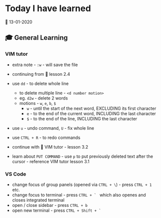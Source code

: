 # Today I have learned

:calendar: 13-01-2020

## :mortar_board: General Learning

### VIM tutor

- extra note - `:w` - will save the file

- continuing from :book: lesson 2.4
- use `dd` - to delete whole line
  - to delete multiple line - `<d number motion>`
  - eg. `d2w` - delete 2 words
  - motions - `w`, `e`, `b`, `$`
    - `w` - until the start of the next word, EXCLUDING its first character
    - `e` - to the end of the current word, INCLUDING the last character
    - `$` - to the end of the line, INCLUDING the last character
- use `u` - undo command, `U` - fix whole line
- use `CTRL + R` - to redo commands

- continue with :book: VIM tutor - lesson 3.2
- learn about `PUT COMMAND` - use `p` to put previously deleted text after the cursor - reference VIM tutor lesson 3.1

### VS Code

- change focus of group panels (opened via `CTRL + \`) - press `CTRL + 1` etc.
- change focus to terminal - press ``CTRL + ` `` which also openes and closes integrated terminal
- open / close sidebar - press `CTRL + b`
- open new terminal - press ``CTRL + Shift + ` ``
